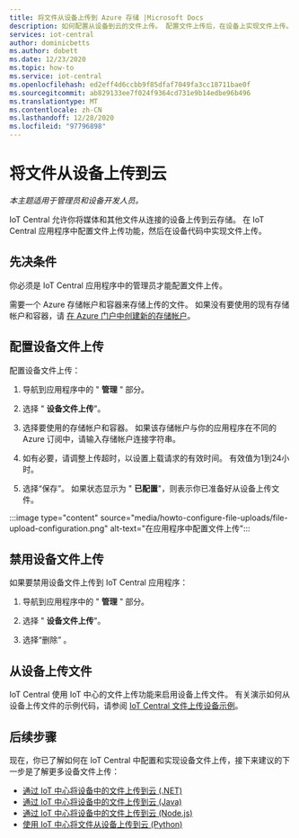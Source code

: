 ```yaml
---
title: 将文件从设备上传到 Azure 存储 |Microsoft Docs
description: 如何配置从设备到云的文件上传。 配置文件上传后，在设备上实现文件上传。
services: iot-central
author: dominicbetts
ms.author: dobett
ms.date: 12/23/2020
ms.topic: how-to
ms.service: iot-central
ms.openlocfilehash: ed2eff4d6ccbb9f85dfaf7049fa3cc18711bae0f
ms.sourcegitcommit: ab829133ee7f024f9364cd731e9b14edbe96b496
ms.translationtype: MT
ms.contentlocale: zh-CN
ms.lasthandoff: 12/28/2020
ms.locfileid: "97796898"
---
```

# <a name="upload-files-from-your-devices-to-the-cloud"></a>将文件从设备上传到云

*本主题适用于管理员和设备开发人员。*

IoT Central 允许你将媒体和其他文件从连接的设备上传到云存储。 在 IoT Central 应用程序中配置文件上传功能，然后在设备代码中实现文件上传。

## <a name="prerequisites"></a>先决条件

你必须是 IoT Central 应用程序中的管理员才能配置文件上传。

需要一个 Azure 存储帐户和容器来存储上传的文件。 如果没有要使用的现有存储帐户和容器，请 [在 Azure 门户中创建新的存储帐户](https://ms.portal.azure.com/#create/Microsoft.StorageAccount-ARM)。

## <a name="configure-device-file-uploads"></a>配置设备文件上传

配置设备文件上传：

1. 导航到应用程序中的 " **管理** " 部分。

1. 选择 " **设备文件上传**"。

1. 选择要使用的存储帐户和容器。 如果该存储帐户与你的应用程序在不同的 Azure 订阅中，请输入存储帐户连接字符串。

1. 如有必要，请调整上传超时，以设置上载请求的有效时间。 有效值为1到24小时。

1. 选择“保存”。 如果状态显示为 " **已配置**"，则表示你已准备好从设备上传文件。

:::image type="content" source="media/howto-configure-file-uploads/file-upload-configuration.png" alt-text="在应用程序中配置文件上传":::

## <a name="disable-device-file-uploads"></a>禁用设备文件上传

如果要禁用设备文件上传到 IoT Central 应用程序：

1. 导航到应用程序中的 " **管理** " 部分。

1. 选择 " **设备文件上传**"。

1. 选择“删除”  。

## <a name="upload-a-file-from-a-device"></a>从设备上传文件

IoT Central 使用 IoT 中心的文件上传功能来启用设备上传文件。 有关演示如何从设备上传文件的示例代码，请参阅 [IoT Central 文件上传设备示例](/samples/iot-for-all/iotc-file-upload-device/iotc-file-upload-device/)。

## <a name="next-steps"></a>后续步骤

现在，你已了解如何在 IoT Central 中配置和实现设备文件上传，接下来建议的下一步是了解更多设备文件上传：

- [通过 IoT 中心将设备中的文件上传到云 (.NET)](../../iot-hub/iot-hub-csharp-csharp-file-upload.md)
- [通过 IoT 中心将设备中的文件上传到云 (Java)](../../iot-hub/iot-hub-java-java-file-upload.md)
- [通过 IoT 中心将设备中的文件上传到云 (Node.js)](../../iot-hub/iot-hub-node-node-file-upload.md)
- [使用 IoT 中心将文件从设备上传到云 (Python)](../../iot-hub/iot-hub-python-python-file-upload.md)